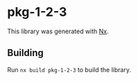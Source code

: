 # pkg-1-2-3

This library was generated with [Nx](https://nx.dev).

## Building

Run `nx build pkg-1-2-3` to build the library.
